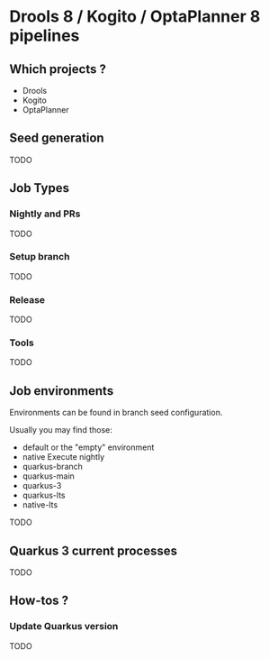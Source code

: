 # Drools 8 / Kogito / OptaPlanner 8 pipelines

## Which projects ?

- Drools
- Kogito
- OptaPlanner

## Seed generation

TODO

## Job Types

### Nightly and PRs

TODO

### Setup branch

TODO

### Release

TODO

### Tools

TODO

## Job environments

Environments can be found in branch seed configuration.

Usually you may find those:

- default
  or the "empty" environment
- native
  Execute nightly
- quarkus-branch
- quarkus-main
- quarkus-3
- quarkus-lts
- native-lts

TODO

## Quarkus 3 current processes

TODO

## How-tos ?

### Update Quarkus version

TODO